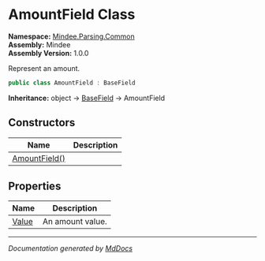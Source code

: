 ﻿<!--  
  <auto-generated>   
    The contents of this file were generated by a tool.  
    Changes to this file may be list if the file is regenerated  
  </auto-generated>   
-->

# AmountField Class

**Namespace:** [Mindee.Parsing.Common](../index.md)  
**Assembly:** Mindee  
**Assembly Version:** 1.0.0

Represent an amount.

```csharp
public class AmountField : BaseField
```

**Inheritance:** object → [BaseField](../BaseField/index.md) → AmountField

## Constructors

| Name                                   | Description |
| -------------------------------------- | ----------- |
| [AmountField()](constructors/index.md) |             |

## Properties

| Name                         | Description      |
| ---------------------------- | ---------------- |
| [Value](properties/Value.md) | An amount value. |

___

*Documentation generated by [MdDocs](https://github.com/ap0llo/mddocs)*
